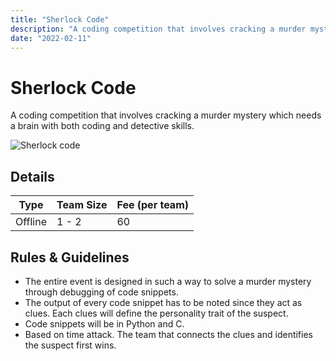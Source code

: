 ```yaml
---
title: "Sherlock Code"
description: "A coding competition that involves cracking a murder mystery which needs a brain with both coding and detective skills."
date: "2022-02-11"
---
```


# Sherlock Code

A coding competition that involves cracking a murder mystery which needs a brain with both coding and detective skills.

<img src="/posters/1.png" alt="Sherlock code" class="w-full lg:w-96 mx-auto object-cover" />

## Details

| Type    | Team Size | Fee (per team) |
| ------- | --------- | -------------- |
| Offline | 1 - 2     | 60             |

## Rules & Guidelines

-   The entire event is designed in such a way to solve a murder mystery through debugging of code snippets.
-   The output of every code snippet has to be noted since they act as clues. Each clues will define the personality trait of the suspect.
-   Code snippets will be in Python and C.
-   Based on time attack. The team that connects the clues and identifies the suspect first wins.

